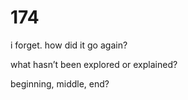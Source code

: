 # 174

i forget. how did it go again?

what hasn’t been explored or explained?

beginning, middle, end?

